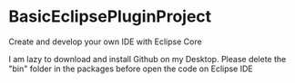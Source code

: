 # BasicEclipsePluginProject
Create and develop your own IDE with Eclipse Core

I am lazy to download and install Github on my Desktop. Please delete the "bin" folder in the packages before open the code on Eclipse IDE
